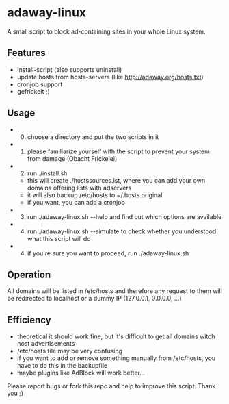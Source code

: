 adaway-linux
============

A small script to block ad-containing sites in your whole Linux system.

Features
--------
+ install-script (also supports uninstall)
+ update hosts from hosts-servers (like http://adaway.org/hosts.txt)
+ cronjob support
+ gefrickelt ;)

Usage
-----
- 0) choose a directory and put the two scripts in it
- 1) please familiarize yourself with the script to prevent your system from damage (Obacht Frickelei)
- 2) run ./install.sh
  - this will create ./hostssources.lst, where you can add your own domains offering lists with adservers
  - it will also backup /etc/hosts to ~/.hosts.original 
  - if you want, you can add a cronjob

- 3) run ./adaway-linux.sh --help and find out which options are available
- 4) run ./adaway-linux.sh --simulate to check whether you understood what this script will do
- 4) if you're sure you want to proceed, run ./adaway-linux.sh

Operation
---------
All domains will be listed in /etc/hosts and therefore any request to them will be redirected to localhost or a dummy IP (127.0.0.1, 0.0.0.0, ...)

Efficiency
----------
+ theoretical it should work fine, but it's difficult to get all domains witch host advertisements
+ /etc/hosts file may be very confusing
+ if you want to add or remove something manually from /etc/hosts, you have to do this in the backupfile
+ maybe plugins like AdBlock will work better...

Please report bugs or fork this repo and help to improve this script.
Thank you ;)
